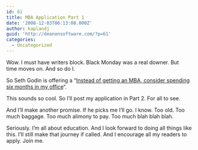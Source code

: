 ```yaml
---
id: 61
title: MBA Application Part 1
date: '2008-12-03T06:13:08.000Z'
author: kaplandj
guid: 'http://deanonsoftware.com/?p=61'
categories:
  - Uncategorized
---
```

Wow. I must have writers block. Black Monday was a real downer. But time moves on. And so do I.

So Seth Godin is offering a “[Instead of getting an MBA, consider spending six months in my office](http://www.squidoo.com/Alternative-MBA)“.

This sounds so cool. So I’ll post my application in Part 2. For all to see.

And I’ll make another promise. If he picks me I’ll go. I know. Too old. Too much baggage. Too much alimony to pay. Too much blah blah blah.

Seriously. I’m all about education. And I look forward to doing all things like this. I’ll still make that journey if called. And I encourage all my readers to apply. Join me.

